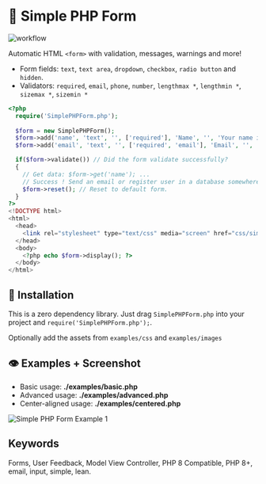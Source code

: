 📝 Simple PHP Form
==================
![workflow](https://github.com/gnat/simple-php-form/actions/workflows/test.yml/badge.svg)

Automatic HTML `<form>` with validation, messages, warnings and more!

* Form fields: `text`, `text area`, `dropdown`, `checkbox`, `radio button` and `hidden`.
* Validators: `required`, `email`, `phone`, `number`, `lengthmax *`, `lengthmin *`, `sizemax *`, `sizemin *`

```php
<?php 
  require('SimplePHPForm.php'); 
  
  $form = new SimplePHPForm();
  $form->add('name', 'text', '', ['required'], 'Name', '', 'Your name is required.');
  $form->add('email', 'text', '', ['required', 'email'], 'Email', '', 'Your email is required.');

  if($form->validate()) // Did the form validate successfully?
  {
    // Get data: $form->get('name'); ...
    // Success ! Send an email or register user in a database somewhere...
    $form->reset(); // Reset to default form.
  }
?>
<!DOCTYPE html>
<html>
  <head>
    <link rel="stylesheet" type="text/css" media="screen" href="css/simplephpform_default.css" />
  </head>
  <body>
    <?php echo $form->display(); ?>
  </body>
</html> 
```

## 🎁 Installation

This is a zero dependency library. Just drag `SimplePHPForm.php` into your project and `require('SimplePHPForm.php');`. 

Optionally add the assets from `examples/css` and `examples/images`

## 👁️ Examples + Screenshot

* Basic usage: **./examples/basic.php**
* Advanced usage: **./examples/advanced.php**
* Center-aligned usage: **./examples/centered.php**

<img src="http://i.imgur.com/PNtyxTl.png" alt="Simple PHP Form Example 1" />

## Keywords

Forms, User Feedback, Model View Controller, PHP 8 Compatible, PHP 8+, email, input, simple, lean.
